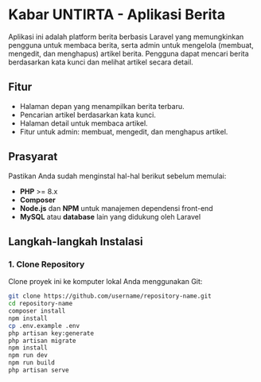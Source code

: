 # Kabar UNTIRTA - Aplikasi Berita

Aplikasi ini adalah platform berita berbasis Laravel yang memungkinkan pengguna untuk membaca berita, serta admin untuk mengelola (membuat, mengedit, dan menghapus) artikel berita. Pengguna dapat mencari berita berdasarkan kata kunci dan melihat artikel secara detail.

## Fitur
- Halaman depan yang menampilkan berita terbaru.
- Pencarian artikel berdasarkan kata kunci.
- Halaman detail untuk membaca artikel.
- Fitur untuk admin: membuat, mengedit, dan menghapus artikel.

## Prasyarat
Pastikan Anda sudah menginstal hal-hal berikut sebelum memulai:

- **PHP** >= 8.x
- **Composer**
- **Node.js** dan **NPM** untuk manajemen dependensi front-end
- **MySQL** atau **database** lain yang didukung oleh Laravel

## Langkah-langkah Instalasi

### 1. Clone Repository
Clone proyek ini ke komputer lokal Anda menggunakan Git:

```bash
git clone https://github.com/username/repository-name.git
cd repository-name
composer install
npm install
cp .env.example .env
php artisan key:generate
php artisan migrate
npm install
npm run dev
npm run build
php artisan serve

